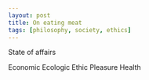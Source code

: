```yaml
---
layout: post
title: On eating meat
tags: [philosophy, society, ethics]
---
```

State of affairs

Economic
Ecologic
Ethic
Pleasure
Health
